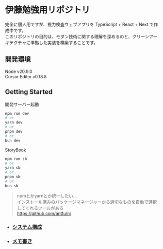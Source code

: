 # 伊藤勉強用リポジトリ

完全に個人用ですが、視力検査ウェブアプリを TypeScript + React + Next で作成中です。  
このリポジトリの目的は、モダン技術に関する理解を深めるのと、クリーンアーキテクチャに準拠した実装を構築することです。

## 開発環境

Node v20.9.0  
Cursor Editor v0.18.8

## Getting Started

開発サーバー起動
```bash
npm run dev
# or
yarn dev
# or
pnpm dev
# or
bun dev
```
StoryBook
```bash
npm run sb
# or
yarn sb
# or
pnpm sb
# or
bun sb
```

> npmとかyarnとか統一したい...  
> インストール済みのパッケージマネージャーから適切なものを自動で選択してくれるツールがある  
> https://github.com/antfu/ni

* ### [システム構成](docs/systemConfiguration.md)
* ### [メモ書き](docs/memo.md)